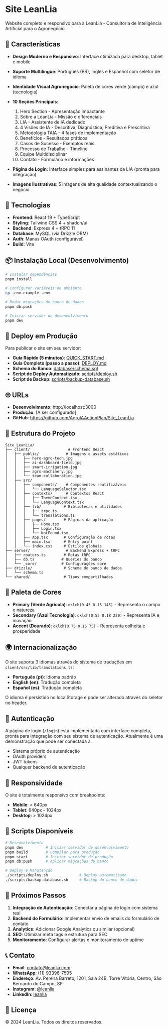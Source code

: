 # Site LeanLia

Website completo e responsivo para a LeanLia - Consultoria de Inteligência Artificial para o Agronegócio.

## 🌟 Características

- **Design Moderno e Responsivo**: Interface otimizada para desktop, tablet e mobile
- **Suporte Multilíngue**: Português (BR), Inglês e Espanhol com seletor de idioma
- **Identidade Visual Agronegócio**: Paleta de cores verde (campo) e azul (tecnologia)
- **10 Seções Principais**:
  1. Hero Section - Apresentação impactante
  2. Sobre a LeanLia - Missão e diferenciais
  3. LIA - Assistente de IA dedicado
  4. 4 Visões de IA - Descritiva, Diagnóstica, Preditiva e Prescritiva
  5. Metodologia TAIA - 4 fases de implementação
  6. Benefícios - Resultados práticos
  7. Casos de Sucesso - Exemplos reais
  8. Processo de Trabalho - Timeline
  9. Equipe Multidisciplinar
  10. Contato - Formulário e informações

- **Página de Login**: Interface simples para assinantes da LIA (pronta para integração)
- **Imagens Ilustrativas**: 5 imagens de alta qualidade contextualizando o negócio

## 🚀 Tecnologias

- **Frontend**: React 19 + TypeScript
- **Styling**: Tailwind CSS 4 + shadcn/ui
- **Backend**: Express 4 + tRPC 11
- **Database**: MySQL (via Drizzle ORM)
- **Auth**: Manus OAuth (configurável)
- **Build**: Vite

## 📦 Instalação Local (Desenvolvimento)

```bash
# Instalar dependências
pnpm install

# Configurar variáveis de ambiente
cp .env.example .env

# Rodar migrações do banco de dados
pnpm db:push

# Iniciar servidor de desenvolvimento
pnpm dev
```

## 🚀 Deploy em Produção

Para publicar o site em seu servidor:

- **Guia Rápido (5 minutos)**: [QUICK_START.md](./QUICK_START.md)
- **Guia Completo (passo a passo)**: [DEPLOY.md](./DEPLOY.md)
- **Schema do Banco**: [database/schema.sql](./database/schema.sql)
- **Script de Deploy Automatizado**: [scripts/deploy.sh](./scripts/deploy.sh)
- **Script de Backup**: [scripts/backup-database.sh](./scripts/backup-database.sh)

## 🌐 URLs

- **Desenvolvimento**: http://localhost:3000
- **Produção**: [A ser configurado]
- **GitHub**: https://github.com/AgroIAActionPlan/Site_LeanLia

## 📝 Estrutura do Projeto

```
Site_LeanLia/
├── client/                 # Frontend React
│   ├── public/            # Imagens e assets estáticos
│   │   ├── hero-agro-tech.jpg
│   │   ├── ai-dashboard-field.jpg
│   │   ├── smart-irrigation.jpg
│   │   ├── agro-machinery.jpg
│   │   └── team-collaboration.jpg
│   ├── src/
│   │   ├── components/    # Componentes reutilizáveis
│   │   │   └── LanguageSelector.tsx
│   │   ├── contexts/      # Contextos React
│   │   │   ├── ThemeContext.tsx
│   │   │   └── LanguageContext.tsx
│   │   ├── lib/          # Bibliotecas e utilidades
│   │   │   ├── trpc.ts
│   │   │   └── translations.ts
│   │   ├── pages/        # Páginas da aplicação
│   │   │   ├── Home.tsx
│   │   │   ├── Login.tsx
│   │   │   └── NotFound.tsx
│   │   ├── App.tsx       # Configuração de rotas
│   │   ├── main.tsx      # Entry point
│   │   └── index.css     # Estilos globais
├── server/                # Backend Express + tRPC
│   ├── routers.ts        # Rotas tRPC
│   ├── db.ts            # Queries do banco
│   └── _core/           # Configurações core
├── drizzle/              # Schema do banco de dados
│   └── schema.ts
└── shared/               # Tipos compartilhados
```

## 🎨 Paleta de Cores

- **Primary (Verde Agrícola)**: `oklch(0.45 0.15 145)` - Representa o campo e natureza
- **Secondary (Azul Tecnologia)**: `oklch(0.55 0.18 220)` - Representa IA e inovação
- **Accent (Dourado)**: `oklch(0.75 0.15 75)` - Representa colheita e prosperidade

## 🌍 Internacionalização

O site suporta 3 idiomas através do sistema de traduções em `client/src/lib/translations.ts`:

- **Português (pt)**: Idioma padrão
- **English (en)**: Tradução completa
- **Español (es)**: Tradução completa

O idioma é persistido no localStorage e pode ser alterado através do seletor no header.

## 🔐 Autenticação

A página de login (`/login`) está implementada com interface completa, pronta para integração com seu sistema de autenticação. Atualmente é uma demonstração que pode ser conectada a:

- Sistema próprio de autenticação
- OAuth providers
- JWT tokens
- Qualquer backend de autenticação

## 📱 Responsividade

O site é totalmente responsivo com breakpoints:

- **Mobile**: < 640px
- **Tablet**: 640px - 1024px
- **Desktop**: > 1024px

## 🔧 Scripts Disponíveis

```bash
# Desenvolvimento
pnpm dev          # Iniciar servidor de desenvolvimento
pnpm build        # Compilar para produção
pnpm start        # Iniciar servidor de produção
pnpm db:push      # Aplicar migrações do banco

# Deploy e Manutenção
./scripts/deploy.sh              # Deploy automatizado
./scripts/backup-database.sh     # Backup do banco de dados
```

## 🔧 Próximos Passos

1. **Integração de Autenticação**: Conectar a página de login com sistema real
2. **Backend do Formulário**: Implementar envio de emails do formulário de contato
3. **Analytics**: Adicionar Google Analytics ou similar (opcional)
4. **SEO**: Otimizar meta tags e estrutura para SEO
5. **Monitoramento**: Configurar alertas e monitoramento de uptime

## 📞 Contato

- **Email**: contato@leanlia.com
- **WhatsApp**: (11) 93396-7595
- **Endereço**: Av. Pereira Barreto, 1201, Sala 24B, Torre Vitória, Centro, São Bernardo do Campo, SP
- **Instagram**: [@leanlia](https://instagram.com/leanlia)
- **LinkedIn**: [leanlia](https://linkedin.com/company/leanlia)

## 📄 Licença

© 2024 LeanLia. Todos os direitos reservados.

